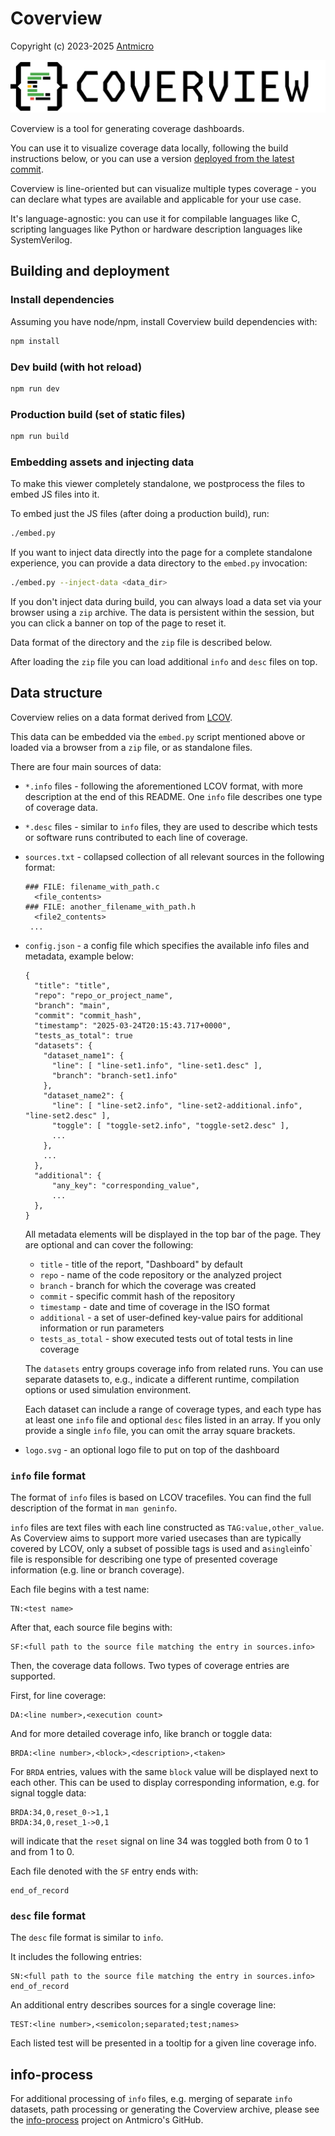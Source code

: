 # Coverview

Copyright (c) 2023-2025 [Antmicro](https://www.antmicro.com)

<picture>
  <source srcset="images/Coverview_logotype_black.png" media="(prefers-color-scheme: light)"/>
  <source srcset="images/Coverview_logotype_white.png" media="(prefers-color-scheme: dark)"/>
  <img src="images/Coverview_logotype_black.png"/>
</picture>

Coverview is a tool for generating coverage dashboards.

You can use it to visualize coverage data locally, following the build instructions below, or you can use a version [deployed from the latest commit](https://antmicro.github.io/coverview/index.html#/).

Coverview is line-oriented but can visualize multiple types coverage - you can declare what types are available and applicable for your use case.

It's language-agnostic: you can use it for compilable languages like C, scripting languages like Python or hardware description languages like SystemVerilog.

## Building and deployment

### Install dependencies

Assuming you have node/npm, install Coverview build dependencies with:

```sh
npm install
```

### Dev build (with hot reload)

```sh
npm run dev
```

### Production build (set of static files)

```sh
npm run build
```

### Embedding assets and injecting data

To make this viewer completely standalone, we postprocess the files to embed JS files into it.

To embed just the JS files (after doing a production build), run:

```sh
./embed.py
```

If you want to inject data directly into the page for a complete standalone experience, you can provide a data directory to the `embed.py` invocation:

```sh
./embed.py --inject-data <data_dir>
```

If you don't inject data during build, you can always load a data set via your browser using a `zip` archive.
The data is persistent within the session, but you can click a banner on top of the page to reset it.

Data format of the directory and the `zip` file is described below.

After loading the `zip` file you can load additional `info` and `desc` files on top.

## Data structure

Coverview relies on a data format derived from [LCOV](https://github.com/linux-test-project/lcov).

This data can be embedded via the `embed.py` script mentioned above or loaded via a browser from a `zip` file, or as standalone files.

There are four main sources of data:

* `*.info` files - following the aforementioned LCOV format, with more description at the end of this README. One `info` file describes one type of coverage data.
* `*.desc` files - similar to `info` files, they are used to describe which tests or software runs contributed to each line of coverage.
* `sources.txt` - collapsed collection of all relevant sources in the following format:
  ```
  ### FILE: filename_with_path.c
    <file_contents>
  ### FILE: another_filename_with_path.h
    <file2_contents>
   ...
   ```
* `config.json` - a config file which specifies the available info files and metadata, example below:

  ```
  {
    "title": "title",
    "repo": "repo_or_project_name",
    "branch": "main",
    "commit": "commit_hash",
    "timestamp": "2025-03-24T20:15:43.717+0000",
    "tests_as_total": true
    "datasets": {
      "dataset_name1": {
        "line": [ "line-set1.info", "line-set1.desc" ],
        "branch": "branch-set1.info"
      },
      "dataset_name2": {
        "line": [ "line-set2.info", "line-set2-additional.info", "line-set2.desc" ],
        "toggle": [ "toggle-set2.info", "toggle-set2.desc" ],
        ...
      },
      ...
    },
    "additional": {
        "any_key": "corresponding_value",
        ...
    },
  }
  ```
  All metadata elements will be displayed in the top bar of the page.
  They are optional and can cover the following:

  * `title` - title of the report, "Dashboard" by default
  * `repo` - name of the code repository or the analyzed project
  * `branch` - branch for which the coverage was created
  * `commit` - specific commit hash of the repository
  * `timestamp` - date and time of coverage in the ISO format
  * `additional` - a set of user-defined key-value pairs for additional information or run parameters
  * `tests_as_total` -  show executed tests out of total tests in line coverage

  The `datasets` entry groups coverage info from related runs.
  You can use separate datasets to, e.g., indicate a different runtime, compilation options or used simulation environment.

  Each dataset can include a range of coverage types, and each type has at least one `info` file and optional `desc` files listed in an array.
  If you only provide a single `info` file, you can omit the array square brackets.

* `logo.svg` - an optional logo file to put on top of the dashboard

### `info` file format

The format of `info` files is based on LCOV tracefiles.
You can find the full description of the format in `man geninfo`.

`info` files are text files with each line constructed as `TAG:value,other_value`.
As Coverview aims to support more varied usecases than are typically covered by LCOV, only a subset of possible tags is used and a` single `info` file is responsible for describing one type of presented coverage information (e.g. line or branch coverage).

Each file begins with a test name:

```
TN:<test name>
```

After that, each source file begins with:

```
SF:<full path to the source file matching the entry in sources.info>
```

Then, the coverage data follows.
Two types of coverage entries are supported.

First, for line coverage:
```
DA:<line number>,<execution count>
```

And for more detailed coverage info, like branch or toggle data:
```
BRDA:<line number>,<block>,<description>,<taken>
```

For `BRDA` entries, values with the same `block` value will be displayed next to each other.
This can be used to display corresponding information, e.g. for signal toggle data:
```
BRDA:34,0,reset_0->1,1
BRDA:34,0,reset_1->0,1
```
will indicate that the `reset` signal on line 34 was toggled both from 0 to 1 and from 1 to 0.

Each file denoted with the `SF` entry ends with:
```
end_of_record
```

### `desc` file format

The `desc` file format is similar to `info`.

It includes the following entries:

```
SN:<full path to the source file matching the entry in sources.info>
end_of_record
```

An additional entry describes sources for a single coverage line:
```
TEST:<line number>,<semicolon;separated;test;names>
```
Each listed test will be presented in a tooltip for a given line coverage info.

## info-process

For additional processing of `info` files, e.g. merging of separate `info` datasets, path processing or generating the Coverview archive, please see the [info-process](https://github.com/antmicro/info-process) project on Antmicro's GitHub.
